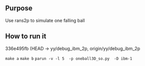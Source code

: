 ## Purpose
Use rans2p to simulate one falling ball 



## How to run it
336e495fb (HEAD -> yy/debug_ibm_2p, origin/yy/debug_ibm_2p

`make a`
`make b`
`parun -v -l 5  -p oneball3D_so.py  -D ibm-1`


